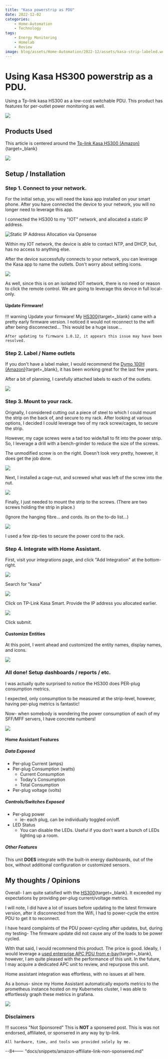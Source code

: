 ```yaml
---
title: "Kasa powerstrip as PDU"
date: 2022-12-02
categories:
    - Home-Automation
    - Technology
tags:
    - Energy Monitoring
    - Homelab
    - Review
image: blog/assets/Home-Automation/2022-12/assets/kasa-strip-labeled.webp
---
```


# Using Kasa HS300 powerstrip as a PDU.

Using a Tp-link kasa HS300 as a low-cost switchable PDU. This product has features for per-outlet power monitoring as well.

![](assets/kasa-strip-labeled.webp)

<!-- more -->

## Products Used

This article is centered around the [Tp-link Kasa HS300 (Amazon)](https://amzn.to/3Buk5Hx){target=_blank}

![](assets/amazon-hs-300.png)

## Setup / Installation

### Step 1. Connect to your network.

For the initial setup, you will need the kasa app installed on your smart phone. After you have connected the device to your network, you will no longer need to leverage this app.

I connected the HS300 to my "IOT" network, and allocated a static IP address. 

![Static IP Address Allocation via Opnsense](assets/kasa-opensense-static-map.png)

Within my IOT network, the device is able to contact NTP, and DHCP, but, has no access to anything else.

After the device successfully connects to your network, you can leverage the Kasa app to name the outlets. Don't worry about setting icons.

![](assets/kasa-strip-config.webp)

As well, since this is on an isolated IOT network, there is no need or reason to click the remote control. We are going to leverage this device in full local-only.

#### Update Firmware!

!!! warning
    Update your firmware! My [HS300](https://amzn.to/3Buk5Hx){target=_blank} came with a pretty early firmware version. I noticed it would not reconnect to the wifi after being disconnected... This would be a huge issue...

    After updating to firmware 1.0.12, it appears this issue may have been resolved.

### Step 2. Label / Name outlets

If you don't have a label maker, I would recommend the [Dymo 100H (Amazon)](https://amzn.to/3UuiXdr){target=_blank}, it has been working great for the last few years.

After a bit of planning, I carefully attached labels to each of the outlets.

![](assets/kasa-strip-labeled.webp)



### Step 3. Mount to your rack.

Orignally, I considered cutting out a piece of steel to which I could mount the strip on the back of, and secure to my rack. After looking at various options, I decided I could leverage two of my rack screw/cages, to secure the strip.

However, my cage screws were a tad too wide/tall to fit into the power strip. So, I leverage a drill with a bench-grinder to reduce the size of the screws.

The unmodified screw is on the right. Doesn't look very pretty, however, it does get the job done.

![](assets/screw-comparison.png)

Next, I installed a cage-nut, and screwed what was left of the screw into the nut.

![](assets/cage-screw-mounted.png)

Finally, I just needed to mount the strip to the screws. (There are two screws holding the strip in place.)

(Ignore the hanging fibre... and cords. its on the to-do list...)

![](assets/kasa-strip-mounted.png)

I used a few zip-ties to secure the power cord to the rack.

### Step 4. Integrate with Home Assistant.

First, visit your integrations page, and click "Add Integration" at the bottom-right.

![](/assets/images/home-assistant/add-integration-button.png)

Search for "kasa"

![](assets/hass-integration-search-kasa.png)

Click on TP-Link Kasa Smart. Provide the IP address you allocated earlier.

![](assets/hass-integration-add-kasa.png)

Click submit.

#### Customize Entities

At this point, I went ahead and customized the entity names, display names, and icons.

![](assets/hass-kasa-customized_names.png)

### All done! Setup dashboards / reports / etc.

I was actually quite surprised to notice the HS300 does PER-plug consumption metrics.

I expected, only consumption to be measured at the strip-level, however, having per-plug metrics is fantastic!

Now- when somebody is wondering the power consumption of each of my SFF/MFF servers, I have concrete numbers!

![](assets/kasa-metrics.png)

#### Home Assistant Features

##### Data Exposed

* Per-plug Current (amps)
* Per-plug Consumption (watts)
    * Current Consumption
    * Today's Consumption
    * Total Consumption
* Per-plug voltage (volts)

##### Controls/Switches Exposed

* Per-plug power
    * ie- each plug, can be individually toggled on/off.
* LED Status
    * You can disable the LEDs. Useful if you don't want a bunch of LEDs lighting up a room.

##### Other Features

This unit **DOES** integrate with the built-in energy dashboards, out of the box, without additional configuration or customized sensors.

## My thoughts / Opinions

Overall- I am quite satisfied with the [HS300](https://amzn.to/3Buk5Hx){target=_blank}. It exceeded my expectations by providing per-plug current/voltage metrics.

I will note, I did have a lot of issues before updating to the latest firmware version, after it disconnected from the Wifi, I had to power-cycle the entire PDU to get it to reconnect.

I have heard complaints of the PDU power-cycling after updates, but, during my testing- The firmware update did not cause any of the loads to be power cycled.

WIth that said, I would recommend this product. The price is good. Ideally, I would leverage a [used enterprise APC PDU from e-bay](https://ebay.us/bSAxHF){target=_blank}, however, I am quite pleased with the performance of this unit. In the future, I may acquire a dedicated APC unit to review, and repurpose this unit.

Home assistant integration was effortless, with no issues at all here. 

As a bonus- since my Home Assistant automatically exports metrics to the prometheus instance hosted on my Kubernetes cluster, I was able to effortlessly graph these metrics in grafana.

![](assets/grafana-pdu-metrics.png)


### Disclaimers

!!! success "Not Sponsored"
    This is **NOT** a sponsered post. This is was not endorsed, affiliated, or sponsered in any way by tp-link.

    All hardware, time, and tools was provided solely by me.

--8<--- "docs/snippets/amazon-affiliate-link-non-sponsered.md"